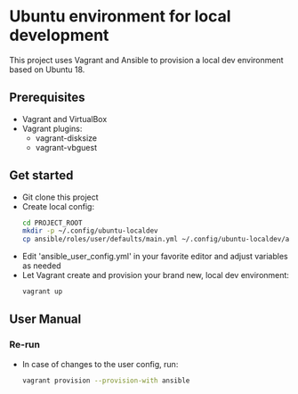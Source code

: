 # Ubuntu environment for local development

This project uses Vagrant and Ansible to provision a local dev environment based on Ubuntu 18.

## Prerequisites

* Vagrant and VirtualBox
* Vagrant plugins:
  * vagrant-disksize
  * vagrant-vbguest

## Get started

* Git clone this project
* Create local config:
  ```bash
  cd PROJECT_ROOT
  mkdir -p ~/.config/ubuntu-localdev
  cp ansible/roles/user/defaults/main.yml ~/.config/ubuntu-localdev/ansible_user_config.yml
  ```
* Edit 'ansible_user_config.yml' in your favorite editor and adjust variables as needed
* Let Vagrant create and provision your brand new, local dev environment:
  ```bash
  vagrant up
  ```

## User Manual

### Re-run

* In case of changes to the user config, run:
  ```bash
  vagrant provision --provision-with ansible
  ```